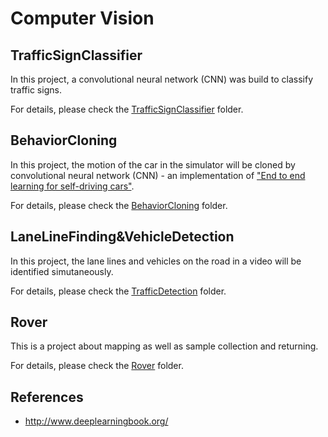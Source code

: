 # Computer Vision

## TrafficSignClassifier

In this project, a convolutional neural network (CNN) was build to classify traffic signs.

For details, please check the [TrafficSignClassifier](./TrafficSignClassifier) folder.


## BehaviorCloning

In this project, the motion of the car in the simulator will be cloned by convolutional neural network (CNN) - an implementation of ["End to end learning for self-driving cars"](https://arxiv.org/abs/1604.07316).

For details, please check the [BehaviorCloning](./BehaviorCloning) folder.

## LaneLineFinding&VehicleDetection

In this project, the lane lines and vehicles on the road in a video will be identified simutaneously.

For details, please check the [TrafficDetection](./TrafficDetection) folder.

## Rover

This is a project about mapping as well as sample collection and returning.

For details, please check the [Rover](./Rover) folder.

## References

- http://www.deeplearningbook.org/
